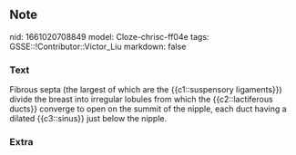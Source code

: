 ## Note
nid: 1661020708849
model: Cloze-chrisc-ff04e
tags: GSSE::!Contributor::Victor_Liu
markdown: false

### Text
<div>
  Fibrous septa (the largest of which are the {{c1::suspensory
  ligaments}}) divide the breast into irregular lobules from which
  the {{c2::lactiferous ducts}} converge to open on the summit of
  the nipple, each duct having a dilated {{c3::sinus}} just below
  the nipple.
</div>

### Extra

